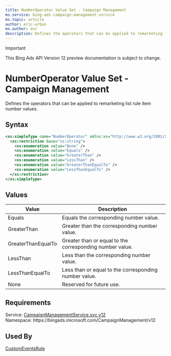 ```yaml
---
title: NumberOperator Value Set - Campaign Management
ms.service: bing-ads-campaign-management-service
ms.topic: article
author: eric-urban
ms.author: eur
description: Defines the operators that can be applied to remarketing list rule item number values.
---
```

> [!IMPORTANT]
> This Bing Ads API Version 12 preview documentation is subject to change.

# NumberOperator Value Set - Campaign Management
Defines the operators that can be applied to remarketing list rule item number values.

## Syntax
```xml
<xs:simpleType name="NumberOperator" xmlns:xs="http://www.w3.org/2001/XMLSchema">
  <xs:restriction base="xs:string">
    <xs:enumeration value="None" />
    <xs:enumeration value="Equals" />
    <xs:enumeration value="GreaterThan" />
    <xs:enumeration value="LessThan" />
    <xs:enumeration value="GreaterThanEqualTo" />
    <xs:enumeration value="LessThanEqualTo" />
  </xs:restriction>
</xs:simpleType>
```

## <a name="values"></a>Values

|Value|Description|
|-----------|---------------|
|<a name="equals"></a>Equals|Equals the corresponding number value.|
|<a name="greaterthan"></a>GreaterThan|Greater than the corresponding number value.|
|<a name="greaterthanequalto"></a>GreaterThanEqualTo|Greater than or equal to the corresponding number value.|
|<a name="lessthan"></a>LessThan|Less than the corresponding number value.|
|<a name="lessthanequalto"></a>LessThanEqualTo|Less than or equal to the corresponding number value.|
|<a name="none"></a>None|Reserved for future use.|

## Requirements
Service: [CampaignManagementService.svc v12](https://campaign.api.bingads.microsoft.com/Api/Advertiser/CampaignManagement/v11/CampaignManagementService.svc)  
Namespace: https\://bingads.microsoft.com/CampaignManagement/v12  

## Used By
[CustomEventsRule](customeventsrule.md)  
